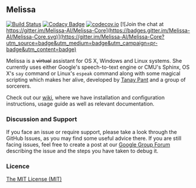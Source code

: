 ## Melissa
[![Build Status](https://api.travis-ci.org/Melissa-AI/Melissa-Core.svg?branch=master)](https://travis-ci.org/Melissa-AI/Melissa-Core/) 
[![Codacy Badge](https://api.codacy.com/project/badge/Grade/b1394316e9eb40bbbf51a12530c4f86d)](https://www.codacy.com/app/tanay1337/Melissa-Core?utm_source=github.com&amp;utm_medium=referral&amp;utm_content=Melissa-AI/Melissa-Core&amp;utm_campaign=Badge_Grade) 
[![codecov.io](http://codecov.io/github/Melissa-AI/Melissa-Core/coverage.svg?branch=master)](http://codecov.io/github/Melissa-AI/Melissa-Core?branch=master)
[![Join the chat at https://gitter.im/Melissa-AI/Melissa-Core](https://badges.gitter.im/Melissa-AI/Melissa-Core.svg)](https://gitter.im/Melissa-AI/Melissa-Core?utm_source=badge&utm_medium=badge&utm_campaign=pr-badge&utm_content=badge)

Melissa is a <del>virtual</del> assistant for OS X, Windows and Linux systems. She currently uses either Google's speech-to-text engine or CMU's Sphinx, OS X's `say` command or Linux's `espeak` command along with some magical scripting which makes her alive, developed by [Tanay Pant](http://tanaypant.com) and a group of sorcerers.

Check out our [wiki](https://github.com/Melissa-AI/Melissa-Core/wiki), where we have installation and configuration instructions, usage guide as well as relevant documentation.

### Discussion and Support

If you face an issue or require support, please take a look through the GitHub Issues, as you may find some useful advice there. If you are still facing issues, feel free to create a post at our [Google Group Forum](https://groups.google.com/forum/#!forum/melissa-support--discussion-forum/) describing the issue and the steps you have taken to debug it.

### Licence

[The MIT License (MIT)](https://github.com/Melissa-AI/Melissa-Core/blob/master/LICENSE.md)

